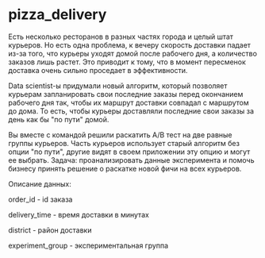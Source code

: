# pizza_delivery

Есть несколько ресторанов в разных частях города и целый штат курьеров. Но есть одна проблема, к вечеру скорость доставки падает из-за того, что курьеры уходят домой после рабочего дня, а количество заказов лишь растет. Это приводит к тому, что в момент пересменок доставка очень сильно проседает в эффективности. 

Data scientist-ы придумали новый алгоритм, который позволяет курьерам запланировать свои последние заказы перед окончанием рабочего дня так, чтобы их маршрут доставки совпадал с маршрутом до дома. То есть, чтобы курьеры доставляли последние свои заказы за день как бы "по пути" домой. 

Вы вместе с командой решили раскатить A/B тест на две равные группы курьеров. Часть курьеров использует старый алгоритм без опции "по пути", другие видят в своем приложении эту опцию и могут ее выбрать. Задача: проанализировать данные эксперимента и помочь бизнесу принять решение о раскатке новой фичи на всех курьеров.

Описание данных:

order_id - id заказа

delivery_time - время доставки в минутах

district - район доставки

experiment_group - экспериментальная группа
